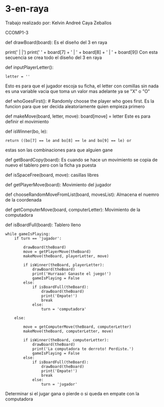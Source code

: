 # 3-en-raya

Trabajo realizado por: Kelvin Andreé Caya Zeballos

CCOMP1-3



def drawBoard(board):
Es el diseño del 3 en raya 

print('   |   |')
    print(' ' + board[7] + ' | ' + board[8] + ' | ' + board[9])
Con esta secuencia se crea todo el diseño del 3 en raya


def inputPlayerLetter():

    letter = ''
Esto es para que el jugador escoja su ficha, el letter con comillas sin nada es una variable vacia que toma un valor mas adelante ya se "X" o "O"

def whoGoesFirst():
    # Randomly choose the player who goes first.
Es la funcion para que ser decida aleatoriamente quien empieza primero

def makeMove(board, letter, move):
    board[move] = letter
Este es para definir el movimiento 


def isWinner(bo, le):

    return ((bo[7] == le and bo[8] == le and bo[9] == le) or 
estas son las combinaciones para que alguien gane 


def getBoardCopy(board):
Es cuando se hace un movimiento se copia de nuevo el tablero pero con la ficha ya puesta

def isSpaceFree(board, move):
 casillas  libres

def getPlayerMove(board):
Movimiento del jugador

def chooseRandomMoveFromList(board, movesList):
Almacena el nuemro de la coordenada

def getComputerMove(board, computerLetter):
Movimiento de la computadora

def isBoardFull(board):
Tablero lleno


    while gameIsPlaying:
        if turn == 'jugador':
            
            drawBoard(theBoard)
            move = getPlayerMove(theBoard)
            makeMove(theBoard, playerLetter, move)

            if isWinner(theBoard, playerLetter):
                drawBoard(theBoard)
                print('Hurraaa! Ganaste el juego!')
                gameIsPlaying = False
            else:
                if isBoardFull(theBoard):
                    drawBoard(theBoard)
                    print('Empate!')
                    break
                else:
                    turn = 'computadora'

        else:
            
            move = getComputerMove(theBoard, computerLetter)
            makeMove(theBoard, computerLetter, move)

            if isWinner(theBoard, computerLetter):
                drawBoard(theBoard)
                print('La computadora te derroto! Perdiste.')
                gameIsPlaying = False
            else:
                if isBoardFull(theBoard):
                    drawBoard(theBoard)
                    print('Empate!')
                    break
                else:
                    turn = 'jugador'

    
  Determinar si el jugar gana o pierde o si queda en empate con la computadora
